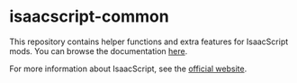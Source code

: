 # isaacscript-common

This repository contains helper functions and extra features for IsaacScript mods. You can browse the documentation [here](https://isaacscript.github.io/isaacscript-common/index.html).

For more information about IsaacScript, see the [official website](https://isaacscript.github.io/).
